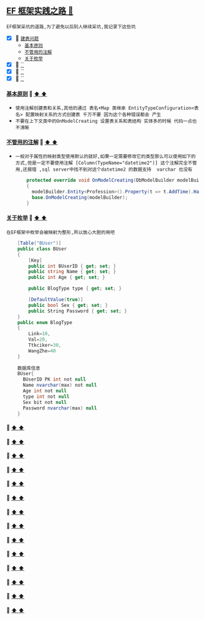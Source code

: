 <a id="top" href="#top">EF 框架实践之路  :maple_leaf:</a> 
----
`EF框架采坑的道路,为了避免以后别人继续采坑,我记录下这些坑`

- [x] :maple_leaf: <a href="#CreateTable">`建表问题`</a>
  - <a href="#Basiyuanze">`基本原则`</a>
  - <a href="#ZhujieNotNeedUse">`不管用的注解`</a>
  - <a href="#Enumyingshe">`关于枚举`</a>
- [x] :maple_leaf: <a href="#">``</a>
- [x] :maple_leaf: <a href="#">``</a>
- [x] :maple_leaf: <a href="#">``</a>

####  <a id="Basiyuanze" href="#Basiyuanze">基本原则</a>  :star2: <a href="#top"> :arrow_up:  :arrow_up:</a>
* `使用注解创建表和关系,其他的通过 表名+Map 类继承 EntityTypeConfiguration<表名> 配置映射关系的方式创建表 千万不要 因为这个各种错误都会
产生`
* `不要在上下文类中的OnModelCreating 设置表关系和表结构 实体多的时候 代码一点也不清晰`
####  <a id="ZhujieNotNeedUse" href="#ZhujieNotNeedUse">不管用的注解</a>  :star2: <a href="#top"> :arrow_up:  :arrow_up:</a>
* `一般对于属性的映射类型使用默认的就好,如果一定需要修改它的类型那么可以使用如下的方式,但是一定不要使用注解 [Column(TypeName="datetime2")]
这个注解完全不管用,还报错 ,sql server中找不到对这个datetime2 的数据支持  varchar 也没有`

  ```C#
      protected override void OnModelCreating(DbModelBuilder modelBuilder)
      {
        modelBuilder.Entity<Profession>().Property(t => t.AddTime).HasColumnType("datetime2");
        base.OnModelCreating(modelBuilder);
      }
  ```
####  <a id="Enumyingshe" href="#Enumyingshe">关于枚举</a>  :star2: <a href="#top"> :arrow_up:  :arrow_up:</a>
`在EF框架中枚举会被映射为整形,所以放心大胆的用吧`
```C#
    [Table("BUser")]
    public class BUser
    {
        [Key]
        public int BUserID { get; set; }
        public string Name { get; set; }
        public int Age { get; set; }

        public BlogType type { get; set; }

        [DefaultValue(true)]
        public bool Sex { get; set; }
        public String Password { get; set; }
    }
    public enum BlogType
    {
        Link=10,
        Val=20,
        Ttkciker=30,
        WangZhe=40
    }
    
    数据库信息
    BUser{
      BUserID PK int not null
      Name nvarchar(max) not null
      Age int not null
      type int not null
      Sex bit not null
      Password nvarchar(max) null
    }
```
####  <a id="" href="#"></a>  :star2: <a href="#top"> :arrow_up:  :arrow_up:</a>
####  <a id="" href="#"></a>  :star2: <a href="#top"> :arrow_up:  :arrow_up:</a>
####  <a id="" href="#"></a>  :star2: <a href="#top"> :arrow_up:  :arrow_up:</a>
####  <a id="" href="#"></a>  :star2: <a href="#top"> :arrow_up:  :arrow_up:</a>
####  <a id="" href="#"></a>  :star2: <a href="#top"> :arrow_up:  :arrow_up:</a>
####  <a id="" href="#"></a>  :star2: <a href="#top"> :arrow_up:  :arrow_up:</a>
####  <a id="" href="#"></a>  :star2: <a href="#top"> :arrow_up:  :arrow_up:</a>
####  <a id="" href="#"></a>  :star2: <a href="#top"> :arrow_up:  :arrow_up:</a>
####  <a id="" href="#"></a>  :star2: <a href="#top"> :arrow_up:  :arrow_up:</a>
####  <a id="" href="#"></a>  :star2: <a href="#top"> :arrow_up:  :arrow_up:</a>
####  <a id="" href="#"></a>  :star2: <a href="#top"> :arrow_up:  :arrow_up:</a>
####  <a id="" href="#"></a>  :star2: <a href="#top"> :arrow_up:  :arrow_up:</a>
####  <a id="" href="#"></a>  :star2: <a href="#top"> :arrow_up:  :arrow_up:</a>
####  <a id="" href="#"></a>  :star2: <a href="#top"> :arrow_up:  :arrow_up:</a>





